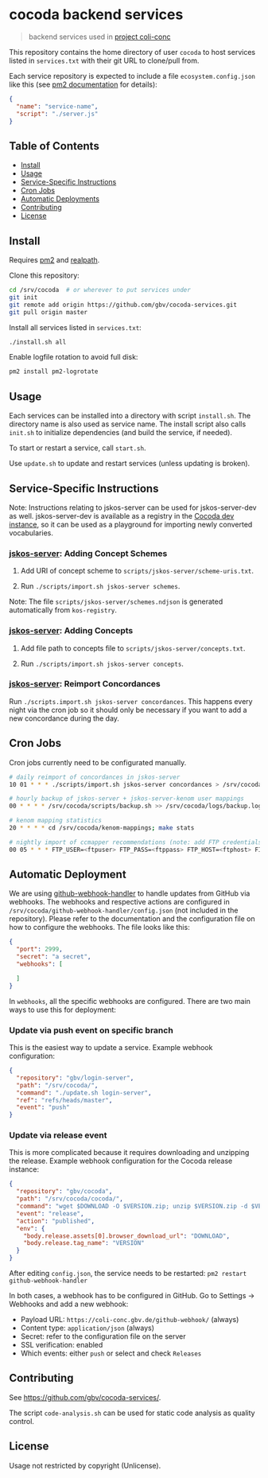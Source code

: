 # cocoda backend services

> backend services used in [project coli-conc](https://coli-conc.gbv.de/)

This repository contains the home directory of user `cocoda` to host services
listed in `services.txt` with their git URL to clone/pull from.

Each service repository is expected to include a file `ecosystem.config.json`
like this (see [pm2 documentation] for details):

```json
{
  "name": "service-name",
  "script": "./server.js"
}
```

[pm2 documentation]: http://pm2.keymetrics.io/docs/usage/application-declaration/

## Table of Contents

* [Install](#install)
* [Usage](#usage)
* [Service-Specific Instructions](#service-specific-instructions)
* [Cron Jobs](#cron-jobs)
* [Automatic Deployments](#automatic-deployment)
* [Contributing](#contributing)
* [License](#license)

## Install

Requires [pm2](http://pm2.keymetrics.io/) and [realpath](http://man7.org/linux/man-pages/man1/realpath.1.html).

Clone this repository:

```bash
cd /srv/cocoda  # or wherever to put services under
git init
git remote add origin https://github.com/gbv/cocoda-services.git
git pull origin master
```

Install all services listed in `services.txt`:

```bash
./install.sh all
```

Enable logfile rotation to avoid full disk:

```bash
pm2 install pm2-logrotate
```

## Usage

Each services can be installed into a directory with script `install.sh`.
The directory name is also used as service name. The install script also
calls `init.sh` to initialize dependencies (and build the service, if needed).

To start or restart a service, call `start.sh`.

Use `update.sh` to update and restart services (unless updating is broken).

## Service-Specific Instructions

[jskos-server]: https://github.com/gbv/jskos-server

Note: Instructions relating to jskos-server can be used for jskos-server-dev as well. jskos-server-dev is available as a registry in the [Cocoda dev instance](https://coli-conc.gbv.de/cocoda/dev/), so it can be used as a playground for importing newly converted vocabularies.

### [jskos-server]: Adding Concept Schemes

1. Add URI of concept scheme to `scripts/jskos-server/scheme-uris.txt`.

1. Run `./scripts/import.sh jskos-server schemes`.

Note: The file `scripts/jskos-server/schemes.ndjson` is generated automatically from `kos-registry`.

### [jskos-server]: Adding Concepts

1. Add file path to concepts file to `scripts/jskos-server/concepts.txt`.

1. Run `./scripts/import.sh jskos-server concepts`.

### [jskos-server]: Reimport Concordances

Run `./scripts.import.sh jskos-server concordances`. This happens every night via the cron job so it should only be necessary if you want to add a new concordance during the day.

## Cron Jobs
Cron jobs currently need to be configurated manually.

```bash
# daily reimport of concordances in jskos-server
10 01 * * * ./scripts/import.sh jskos-server concordances > /srv/cocoda/logs/jskos-server_concordances.log

# hourly backup of jskos-server + jskos-server-kenom user mappings
00 * * * * /srv/cocoda/scripts/backup.sh >> /srv/cocoda/logs/backup.log

# kenom mapping statistics
20 * * * * cd /srv/cocoda/kenom-mappings; make stats

# nightly import of ccmapper recommendations (note: add FTP credentials!)
00 05 * * * FTP_USER=<ftpuser> FTP_PASS=<ftppass> FTP_HOST=<ftphost> FILE=generated SERVER_PATH=/srv/cocoda/jskos-server-ccmapper SERVER_RESET=yes /srv/cocoda/scripts/import.sh jskos-server-ccmapper mappings > /srv/cocoda/logs/jskos-server-ccmapper_mappings.log
```

## Automatic Deployment
We are using [github-webhook-handler](https://github.com/gbv/github-webhook-handler) to handle updates from GitHub via webhooks. The webhooks and respective actions are configured in `/srv/cocoda/github-webhook-handler/config.json` (not included in the repository). Please refer to the documentation and the configuration file on how to configure the webhooks. The file looks like this:

```json
{
  "port": 2999,
  "secret": "a secret",
  "webhooks": [

  ]
}
```

In `webhooks`, all the specific webhooks are configured. There are two main ways to use this for deployment:

### Update via push event on specific branch
This is the easiest way to update a service. Example webhook configuration:

```json
{
  "repository": "gbv/login-server",
  "path": "/srv/cocoda/",
  "command": "./update.sh login-server",
  "ref": "refs/heads/master",
  "event": "push"
}
```

### Update via release event
This is more complicated because it requires downloading and unzipping the release. Example webhook configuration for the Cocoda release instance:

```json
{
  "repository": "gbv/cocoda",
  "path": "/srv/cocoda/cocoda/",
  "command": "wget $DOWNLOAD -O $VERSION.zip; unzip $VERSION.zip -d $VERSION-temp; mv $VERSION-temp/cocoda/ $VERSION; rm $VERSION.zip; rm -r $VERSION-temp; cp app/cocoda.json $VERSION/cocoda.json; rm app; ln -sf $VERSION app; ./updateBuilds.sh",
  "event": "release",
  "action": "published",
  "env": {
    "body.release.assets[0].browser_download_url": "DOWNLOAD",
    "body.release.tag_name": "VERSION"
  }
}
```

After editing `config.json`, the service needs to be restarted: `pm2 restart github-webhook-handler`

In both cases, a webhook has to be configured in GitHub. Go to Settings -> Webhooks and add a new webhook:

- Payload URL: `https://coli-conc.gbv.de/github-webhook/` (always)
- Content type: `application/json` (always)
- Secret: refer to the configuration file on the server
- SSL verification: enabled
- Which events: either `push` or select and check `Releases`

## Contributing

See <https://github.com/gbv/cocoda-services/>.

The script `code-analysis.sh` can be used for static code analysis as quality control.

## License

Usage not restricted by copyright (Unlicense).
